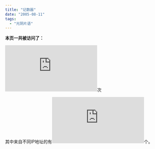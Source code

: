 ```yaml
---
title: "记数器"
date: "2005-08-11"
tags: 
  - "光阴片语"
---
```


**本页一共被访问了：**

![](http://www.amazingcounters.com/counter.php?i=127722&c=383479)次  

其中来自不同IP地址的有![](http://c6.statcounter.com/counter.php?sc_project=656100&java=0&security=8408fb8f)个。
